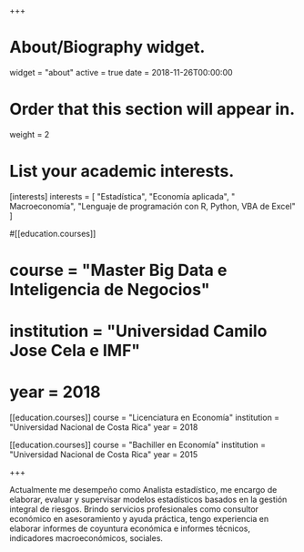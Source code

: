 +++
# About/Biography widget.
widget = "about"
active = true
date = 2018-11-26T00:00:00

# Order that this section will appear in.
weight = 2

# List your academic interests.
[interests]
  interests = [
    "Estadística",
    "Economía aplicada",
    " Macroeconomía",
	"Lenguaje de programación con R, Python, VBA de Excel"
  ] 

  
#[[education.courses]]
#  course = "Master Big Data e Inteligencia de Negocios"
#  institution = "Universidad Camilo Jose Cela e IMF"
 # year = 2018

[[education.courses]]
  course = "Licenciatura en Economía"
  institution = "Universidad Nacional de Costa Rica"
  year = 2018

[[education.courses]]
  course = "Bachiller en Economía"
  institution = "Universidad Nacional de Costa Rica"
  year = 2015
 
+++
<div class=text-justify>
Actualmente me desempeño como Analista estadístico, me encargo de elaborar, evaluar y supervisar modelos estadísticos basados en la gestión integral de riesgos. Brindo servicios profesionales como consultor económico en asesoramiento y ayuda práctica, tengo experiencia en elaborar informes de coyuntura económica e informes técnicos, indicadores macroeconómicos, sociales.</div>



